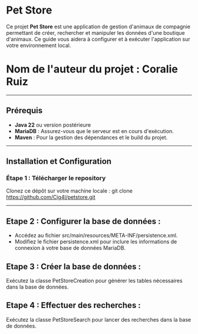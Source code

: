 # Pet Store

Ce projet **Pet Store** est une application de gestion d'animaux de compagnie permettant de créer, rechercher et manipuler les données d'une boutique d'animaux. Ce guide vous aidera à configurer et à exécuter l'application sur votre environnement local.

# Nom de l'auteur du projet : Coralie Ruiz

---

## Prérequis

- **Java 22** ou version postérieure
- **MariaDB** : Assurez-vous que le serveur est en cours d'exécution.
- **Maven** : Pour la gestion des dépendances et le build du projet.

---

## Installation et Configuration

### Étape 1 : Télécharger le repository
Clonez ce dépôt sur votre machine locale :
git clone https://github.com/Cig4l/petstore.git

---

## Etape 2 : Configurer la base de données :
- Accédez au fichier src/main/resources/META-INF/persistence.xml.
- Modifiez le fichier persistence.xml pour inclure les informations de connexion à votre base de données MariaDB.

## Etape 3 : Créer la base de données :
Exécutez la classe PetStoreCreation pour générer les tables nécessaires dans la base de données.

## Etape 4 : Effectuer des recherches :
Exécutez la classe PetStoreSearch pour lancer des recherches dans la base de données.
